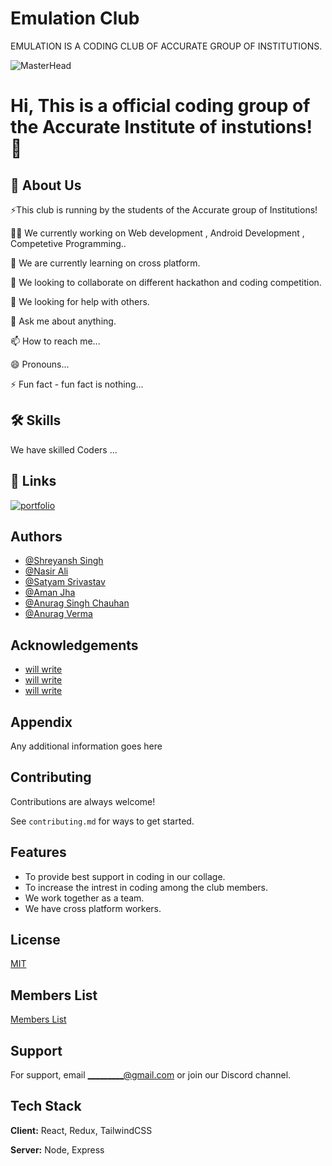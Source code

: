
# Emulation Club

EMULATION IS A CODING CLUB OF ACCURATE GROUP OF INSTITUTIONS.

![MasterHead](https://github.com/Nasir-buddy/Emulation-accurate/blob/main/emulation%20animated%20banner.gif)

# Hi, This is a official coding group of the Accurate Institute of instutions! 👋


## 🚀 About Us
⚡️This club is running by the students of the Accurate group of Institutions!



👩‍💻 We currently working on Web development , Android Development , Competetive Programming..

🧠 We are currently learning on cross platform.

👯‍ We looking to collaborate on different hackathon and coding competition.

🤔 We looking for help with others.

💬 Ask me about anything.

📫 How to reach me...

😄 Pronouns...

⚡️ Fun fact - fun fact is nothing...


## 🛠 Skills
We have skilled Coders ...


## 🔗 Links
[![portfolio](https://img.shields.io/badge/our_portfolio-000?style=for-the-badge&logo=ko-fi&logoColor=white)](https://github.com/Emulation-accurate/EmulationWebsite)

## Authors

- [@Shreyansh Singh](https://www.github.com/Shreyansh2407)
- [@Nasir Ali](https://www.github.com/nasir-buddy)
- [@Satyam Srivastav](https://github.com/lieftsatyamShrivastava)
- [@Aman Jha](https://www.github.com/)
- [@Anurag Singh Chauhan](https://www.github.com/anuragchauhan766)
- [@Anurag Verma](https://github.com/Anuragvermaaa)

## Acknowledgements

 - [will write](https://awesomeopensource.com/project/elangosundar/awesome-README-templates)
 - [will write](https://github.com/matiassingers/awesome-readme)
 - [will write](https://bulldogjob.com/news/449-how-to-write-a-good-readme-for-your-github-project)


## Appendix

Any additional information goes here


## Contributing

Contributions are always welcome!

See `contributing.md` for ways to get started.


## Features
- To provide best support in coding in our collage.
- To increase the intrest in coding among the  club members.
- We work together as a team.
- We have cross platform workers.

## License

[MIT](https://choosealicense.com/licenses/mit/)


## Members List

[Members List](https://linktodocumentation)


## Support

For support, email _________@gmail.com or join our Discord channel.


## Tech Stack

**Client:** React, Redux, TailwindCSS

**Server:** Node, Express

